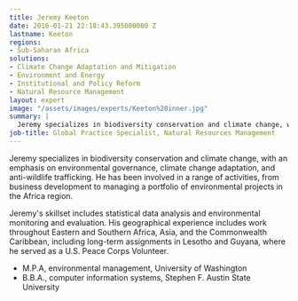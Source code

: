 ```yaml
---
title: Jeremy Keeton
date: 2016-01-21 22:18:43.395000000 Z
lastname: Keeton
regions:
- Sub-Saharan Africa
solutions:
- Climate Change Adaptation and Mitigation
- Environment and Energy
- Institutional and Policy Reform
- Natural Resource Management
layout: expert
image: "/assets/images/experts/Keeton%20inner.jpg"
summary: |
  Jeremy specializes in biodiversity conservation and climate change, with an emphasis on environmental governance, climate change adaptation, and anti-wildlife trafficking.
job-title: Global Practice Specialist, Natural Resources Management
---
```

Jeremy specializes in biodiversity conservation and climate change, with an emphasis on environmental governance, climate change adaptation, and anti-wildlife trafficking. He has been involved in a range of activities, from business development to managing a portfolio of environmental projects in the Africa region.

Jeremy's skillset includes statistical data analysis and environmental monitoring and evaluation. His geographical experience includes work throughout Eastern and Southern Africa, Asia, and the Commonwealth Caribbean, including long-term assignments in Lesotho and Guyana, where he served as a U.S. Peace Corps Volunteer.

* M.P.A, environmental management, University of Washington
* B.B.A., computer information systems, Stephen F. Austin State University
